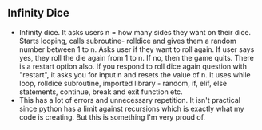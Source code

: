 ## Infinity Dice
- Infinity dice. It asks users n = how many sides they want on their dice. Starts looping, calls subroutine- rolldice and gives them a random number between 1 to n. Asks user if they want to roll again. If user says yes, they roll the die again from 1 to n. If no, then the game quits. There is a restart option also. If you respond to roll dice again question with "restart", it asks you for input n and resets the value of n. It uses while loop, rolldice subroutine, imported library - random, if, elif, else statements, continue, break and exit function etc. 
- This has a lot of errors and unnecessary repetition. It isn't practical since python has a limit against recursions which is exactly what my code is creating. But this is something I'm very proud of.
